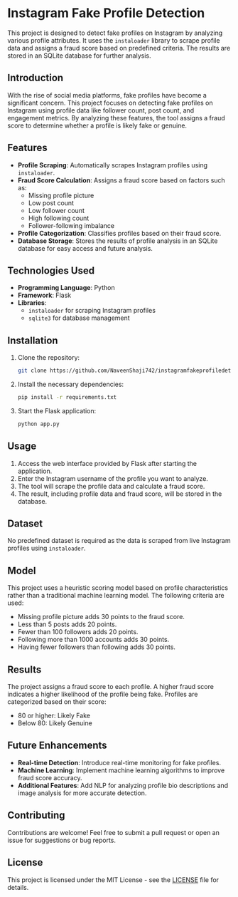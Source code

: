

# Instagram Fake Profile Detection


This project is designed to detect fake profiles on Instagram by analyzing various profile attributes. It uses the `instaloader` library to scrape profile data and assigns a fraud score based on predefined criteria. The results are stored in an SQLite database for further analysis.

## Introduction

With the rise of social media platforms, fake profiles have become a significant concern. This project focuses on detecting fake profiles on Instagram using profile data like follower count, post count, and engagement metrics. By analyzing these features, the tool assigns a fraud score to determine whether a profile is likely fake or genuine.

## Features

- **Profile Scraping**: Automatically scrapes Instagram profiles using `instaloader`.
- **Fraud Score Calculation**: Assigns a fraud score based on factors such as:
  - Missing profile picture
  - Low post count
  - Low follower count
  - High following count
  - Follower-following imbalance
- **Profile Categorization**: Classifies profiles based on their fraud score.
- **Database Storage**: Stores the results of profile analysis in an SQLite database for easy access and future analysis.

## Technologies Used

- **Programming Language**: Python
- **Framework**: Flask
- **Libraries**:
  - `instaloader` for scraping Instagram profiles
  - `sqlite3` for database management

## Installation

1. Clone the repository:
   ```bash
   git clone https://github.com/NaveenShaji742/instagramfakeprofiledetection.git
   ```
2. Install the necessary dependencies:
   ```bash
   pip install -r requirements.txt
   ```

3. Start the Flask application:
   ```bash
   python app.py
   ```

## Usage

1. Access the web interface provided by Flask after starting the application.
2. Enter the Instagram username of the profile you want to analyze.
3. The tool will scrape the profile data and calculate a fraud score.
4. The result, including profile data and fraud score, will be stored in the database.

## Dataset

No predefined dataset is required as the data is scraped from live Instagram profiles using `instaloader`.

## Model

This project uses a heuristic scoring model based on profile characteristics rather than a traditional machine learning model. The following criteria are used:
- Missing profile picture adds 30 points to the fraud score.
- Less than 5 posts adds 20 points.
- Fewer than 100 followers adds 20 points.
- Following more than 1000 accounts adds 30 points.
- Having fewer followers than following adds 30 points.

## Results

The project assigns a fraud score to each profile. A higher fraud score indicates a higher likelihood of the profile being fake. Profiles are categorized based on their score:
- 80 or higher: Likely Fake
- Below 80: Likely Genuine

## Future Enhancements

- **Real-time Detection**: Introduce real-time monitoring for fake profiles.
- **Machine Learning**: Implement machine learning algorithms to improve fraud score accuracy.
- **Additional Features**: Add NLP for analyzing profile bio descriptions and image analysis for more accurate detection.

## Contributing

Contributions are welcome! Feel free to submit a pull request or open an issue for suggestions or bug reports.

## License

This project is licensed under the MIT License - see the [LICENSE](LICENSE) file for details.

